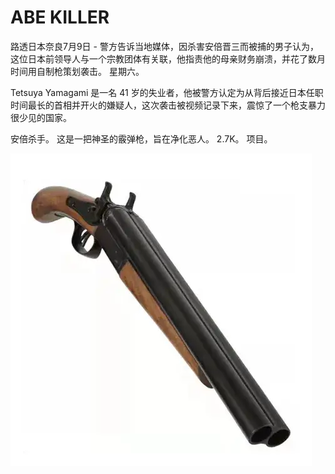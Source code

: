# ABE KILLER

路透日本奈良7月9日 - 警方告诉当地媒体，因杀害安倍晋三而被捕的男子认为，这位日本前领导人与一个宗教团体有关联，他指责他的母亲财务崩溃，并花了数月时间用自制枪策划袭击。 星期六。

Tetsuya Yamagami 是一名 41 岁的失业者，他被警方认定为从背后接近日本任职时间最长的首相并开火的嫌疑人，这次袭击被视频记录下来，震惊了一个枪支暴力很少见的国家。

安倍杀手。 这是一把神圣的霰弹枪，旨在净化恶人。 2.7K。 项目。

![4fb668342688da1a564d0d312af9b271](4fb668342688da1a564d0d312af9b271.webp)
